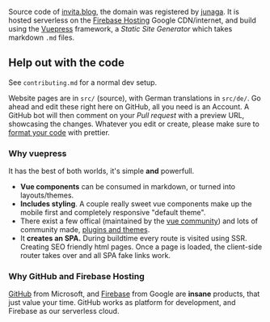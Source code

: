 Source code of [invita.blog](https://invita.blog), the domain was registered by [junaga](mailto:hermann-stanew@invita.gmbh?subject=invita.blog). It is hosted serverless on the [Firebase Hosting](https://firebase.google.com/products/hosting) Google CDN/internet, and build using the [Vuepress](https://vuepress.vuejs.org/) framework, a _Static Site Generator_ which takes markdown `.md` files.

## Help out with the code

See `contributing.md` for a normal dev setup.

Website pages are in `src/` (source), with German translations in `src/de/`. Go ahead and edit these right here on GitHub, all you need is an Account. A GitHub bot will then comment on your _Pull request_ with a preview URL, showcasing the changes. Whatever you edit or create, please make sure to [format your code](https://invita.link/prettier-playground) with prettier.

### Why vuepress

It has the best of both worlds, it's simple **and** powerfull.

- **Vue components** can be consumed in markdown, or turned into layouts/themes.
- **Includes styling**. A couple really sweet vue components make up the mobile first and completely responsive "default theme".
- There exist a few offical (maintained by the [vue community](https://github.com/vuejs)) and lots of community made, [plugins and themes](https://github.com/vuepress/awesome-vuepress#plugins).
- It **creates an SPA.** During buildtime every route is visited using SSR. Creating SEO friendly html pages. Once a page is loaded, the client-side router takes over and all SPA fake links work.

### Why GitHub and Firebase Hosting

[GitHub](http://github.com/) from Microsoft, and [Firebase](https://firebase.google.com) from Google are **insane** products, that just value your time. GitHub works as platform for development, and Firebase as our serverless cloud.
